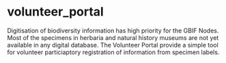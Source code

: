 # volunteer_portal
Digitisation of biodiversity information has high priority for the GBIF Nodes. Most of the specimens in herbaria and natural history museums are not yet available in any digital database. The Volunteer Portal provide a simple tool for volunteer particiaptory registration of information from specimen labels.

